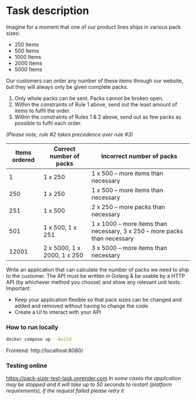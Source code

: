 # Task description

Imagine for a moment that one of our product lines ships in various pack sizes:
- 250 Items
- 500 Items
- 1000 Items
- 2000 Items
- 5000 Items  

Our customers can order any number of these items through our website, but they will always only
be given complete packs.
1. Only whole packs can be sent. Packs cannot be broken open.
2. Within the constraints of Rule 1 above, send out the least amount of items to fulfil the order.
3. Within the constraints of Rules 1 & 2 above, send out as few packs as possible to fulfil each
   order.

*(Please note, rule #2 takes precedence over rule #3)*

| Items ordered  | Correct number of packs | Incorrect number of packs |
| ------------- | ------------- | ------------- |
| 1  | 1 x 250  | 1 x 500 – more items than necessary |
| 250 | 1 x 250  | 1 x 500 – more items than necessary |
| 251  | 1 x 500  | 2 x 250 – more packs than necessary |
| 501  | 1 x 500, 1 x 251  | 1 x 1000 – more items than necessary, 3 x 250 – more packs than necessary  |
| 12001  | 2 x 5000, 1 x 2000, 1 x 250  | 3 x 5000 – more items than necessary  |

Write an application that can calculate the number of packs we need to ship to the customer. The API must be written in Golang & be usable by a HTTP API (by whichever method you
   choose) and show any relevant unit tests.
   Important:
- Keep your application flexible so that pack sizes can be changed and added and removed
  without having to change the code.
- Create a UI to interact with your API

### How to run locally
```bash
docker compose up --build
```

Frontend: http://localhost:8080/

### Testing online
https://pack-sizer-test-task.onrender.com
*In some cases the application may be stopped and it will take up to 50 seconds to restart (platform requirements), if the request failed please retry it*
